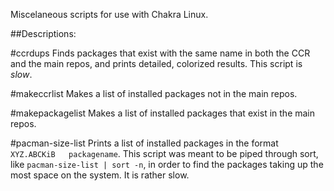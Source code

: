 Miscelaneous scripts for use with Chakra Linux.

##Descriptions:

#ccrdups
Finds packages that exist with the same name in both the CCR and the main repos, and prints detailed, colorized results. This script is *slow*.

#makeccrlist
Makes a list of installed packages not in the main repos.

#makepackagelist
Makes a list of installed packages that exist in the main repos.

#pacman-size-list
Prints a list of installed packages in the format `XYZ.ABCKiB	packagename`. This script was meant to be piped through sort, like `pacman-size-list | sort -n`, in order to find the packages taking up the most space on the system. It is rather slow. 

